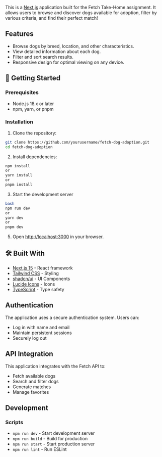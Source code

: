 This is a [Next.js](https://nextjs.org) application built for the Fetch Take-Home assignment. It allows users to browse and discover dogs available for adoption, filter by various criteria, and find their perfect match!

## Features
- Browse dogs by breed, location, and other characteristics.
- View detailed information about each dog.
- Filter and sort search results.
- Responsive design for optimal viewing on any device.

## 🚀 Getting Started

### Prerequisites

- Node.js 18.x or later
- npm, yarn, or pnpm

### Installation

1. Clone the repository:
```bash
git clone https://github.com/yourusername/fetch-dog-adoption.git
cd fetch-dog-adoption
```
2. Install dependencies:
```bash
npm install
or
yarn install
or 
pnpm install
```
3. Start the development server
```bash
bash
npm run dev
or
yarn dev
or
pnpm dev
```



5. Open [http://localhost:3000](http://localhost:3000) in your browser.

## 🛠️ Built With

- [Next.js 15](https://nextjs.org/) - React framework
- [Tailwind CSS](https://tailwindcss.com/) - Styling
- [shadcn/ui](https://ui.shadcn.com/) - UI Components
- [Lucide Icons](https://lucide.dev/) - Icons
- [TypeScript](https://www.typescriptlang.org/) - Type safety

## Authentication

The application uses a secure authentication system. Users can:
- Log in with name and email
- Maintain persistent sessions
- Securely log out

## API Integration

This application integrates with the Fetch API to:
- Fetch available dogs
- Search and filter dogs
- Generate matches
- Manage favorites

## Development

### Scripts

- `npm run dev` - Start development server
- `npm run build` - Build for production
- `npm run start` - Start production server
- `npm run lint` - Run ESLint

